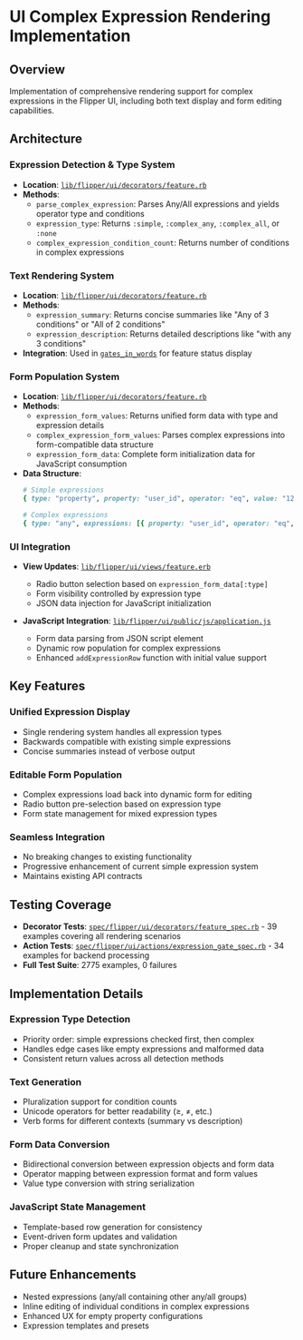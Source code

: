 # UI Complex Expression Rendering Implementation

## Overview
Implementation of comprehensive rendering support for complex expressions in the Flipper UI, including both text display and form editing capabilities.

## Architecture

### Expression Detection & Type System
- **Location**: [`lib/flipper/ui/decorators/feature.rb`](file:///Users/samblumhardt/Developer/flipper/lib/flipper/ui/decorators/feature.rb#L190-L232)
- **Methods**:
  - `parse_complex_expression`: Parses Any/All expressions and yields operator type and conditions
  - `expression_type`: Returns `:simple`, `:complex_any`, `:complex_all`, or `:none`
  - `complex_expression_condition_count`: Returns number of conditions in complex expressions

### Text Rendering System
- **Location**: [`lib/flipper/ui/decorators/feature.rb`](file:///Users/samblumhardt/Developer/flipper/lib/flipper/ui/decorators/feature.rb#L105-L142)
- **Methods**:
  - `expression_summary`: Returns concise summaries like "Any of 3 conditions" or "All of 2 conditions"
  - `expression_description`: Returns detailed descriptions like "with any 3 conditions"
- **Integration**: Used in [`gates_in_words`](file:///Users/samblumhardt/Developer/flipper/lib/flipper/ui/decorators/feature.rb#L60) for feature status display

### Form Population System
- **Location**: [`lib/flipper/ui/decorators/feature.rb`](file:///Users/samblumhardt/Developer/flipper/lib/flipper/ui/decorators/feature.rb#L145-L207)
- **Methods**:
  - `expression_form_values`: Returns unified form data with type and expression details
  - `complex_expression_form_values`: Parses complex expressions into form-compatible data structure
  - `expression_form_data`: Complete form initialization data for JavaScript consumption
- **Data Structure**: 
  ```ruby
  # Simple expressions
  { type: "property", property: "user_id", operator: "eq", value: "123" }
  
  # Complex expressions  
  { type: "any", expressions: [{ property: "user_id", operator: "eq", value: "123" }] }
  ```

### UI Integration
- **View Updates**: [`lib/flipper/ui/views/feature.erb`](file:///Users/samblumhardt/Developer/flipper/lib/flipper/ui/views/feature.erb#L285-L366)
  - Radio button selection based on `expression_form_data[:type]`
  - Form visibility controlled by expression type
  - JSON data injection for JavaScript initialization
  
- **JavaScript Integration**: [`lib/flipper/ui/public/js/application.js`](file:///Users/samblumhardt/Developer/flipper/lib/flipper/ui/public/js/application.js#L51-L70)
  - Form data parsing from JSON script element
  - Dynamic row population for complex expressions
  - Enhanced `addExpressionRow` function with initial value support

## Key Features

### Unified Expression Display
- Single rendering system handles all expression types
- Backwards compatible with existing simple expressions
- Concise summaries instead of verbose output

### Editable Form Population
- Complex expressions load back into dynamic form for editing
- Radio button pre-selection based on expression type
- Form state management for mixed expression types

### Seamless Integration
- No breaking changes to existing functionality
- Progressive enhancement of current simple expression system
- Maintains existing API contracts

## Testing Coverage
- **Decorator Tests**: [`spec/flipper/ui/decorators/feature_spec.rb`](file:///Users/samblumhardt/Developer/flipper/spec/flipper/ui/decorators/feature_spec.rb) - 39 examples covering all rendering scenarios
- **Action Tests**: [`spec/flipper/ui/actions/expression_gate_spec.rb`](file:///Users/samblumhardt/Developer/flipper/spec/flipper/ui/actions/expression_gate_spec.rb) - 34 examples for backend processing
- **Full Test Suite**: 2775 examples, 0 failures

## Implementation Details

### Expression Type Detection
- Priority order: simple expressions checked first, then complex
- Handles edge cases like empty expressions and malformed data
- Consistent return values across all detection methods

### Text Generation
- Pluralization support for condition counts
- Unicode operators for better readability (≥, ≠, etc.)
- Verb forms for different contexts (summary vs description)

### Form Data Conversion
- Bidirectional conversion between expression objects and form data
- Operator mapping between expression format and form values
- Value type conversion with string serialization

### JavaScript State Management
- Template-based row generation for consistency
- Event-driven form updates and validation
- Proper cleanup and state synchronization

## Future Enhancements
- Nested expressions (any/all containing other any/all groups)
- Inline editing of individual conditions in complex expressions
- Enhanced UX for empty property configurations
- Expression templates and presets
